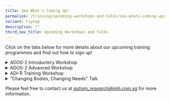 ```yaml
---
title: See What's Coming Up!
permalink: /training/upcoming-workshops-and-talks/see-whats-coming-up/
variant: tiptap
description: ""
third_nav_title: Upcoming Workshops and Talks
---
```

<p>Click on the tabs below for more details about our upcoming training programmes
and find out how to sign up!</p>
<div data-type="detailGroup" class="isomer-accordion-group isomer-accordion isomer-accordion-white">
<details class="isomer-details">
<summary>ADOS-2 Introductory Workshop</summary>
<div data-type="detailsContent" class="isomer-details-content">
<p></p>
<p><strong>Date: </strong>2-3 June 2025</p>
<p></p>
<p><strong>Programme Details:</strong>
<br>For professionals</p>
<p></p>
<p><em>Registration has closed for this workshop. </em>
</p>
</div>
</details>
</div>
<div data-type="detailGroup" class="isomer-accordion isomer-accordion-white">
<details class="isomer-details">
<summary>ADOS-2 Advanced Workshop</summary>
<div data-type="detailsContent" class="isomer-details-content">
<p></p>
<p><strong>Date: </strong>4-6 June 2025</p>
<p></p>
<p><strong>Programme Details:</strong>
<br>For professionals</p>
<p></p>
<p><em>Registration has closed for this workshop. </em>
</p>
</div>
</details>
</div>
<div data-type="detailGroup" class="isomer-accordion-group isomer-accordion isomer-accordion-white">
<details class="isomer-details">
<summary>ADI-R Training Workshop</summary>
<div data-type="detailsContent" class="isomer-details-content">
<p></p>
<p><strong>Date: </strong>2-4 July 2025 (Amended)</p>
<p></p>
<p><strong>Programme Details:</strong>
<br>For professionals</p>
<p></p>
<p><em>Registration has closed for this workshop.</em>
</p>
</div>
</details>
</div>
<div data-type="detailGroup" class="isomer-accordion-group isomer-accordion isomer-accordion-white">
<details class="isomer-details">
<summary>"Changing Bodies, Changing Needs" Talk</summary>
<div data-type="detailsContent" class="isomer-details-content"><a class="isomer-image-wrapper" href="https://for.sg/changingbodies"><img style="width: 100%" height="auto" width="100%" alt="" src="/images/Changing_Bodies__Changing_Needs__Poster_.png"></a>
<p><strong>Date: </strong>25 July 2025</p>
<p><strong>Time: </strong>5-6pm</p>
<p></p>
<p><strong>Location: </strong>Online (Zoom link will be sent out closer to
event date)</p>
<p><strong>Cost:</strong> Free but registration required</p>
<p></p>
<p><strong>Programme Details:</strong>
<br>For professionals and parents/caregivers of individuals with autism</p>
</div>
</details>
</div>
<p>Please feel free to contact us at <em><a href="mailto:autism_research@imh.com.sg" rel="noopener noreferrer nofollow" target="_blank"><u>autism_research@imh.com.sg</u></a> </em>for
more information.</p>
<p>
<br>
</p>